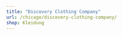 ```yaml
---
title: "Discovery Clothing Company"
url: /chicago/discovery-clothing-company/
shop: Kleidung
---
```

